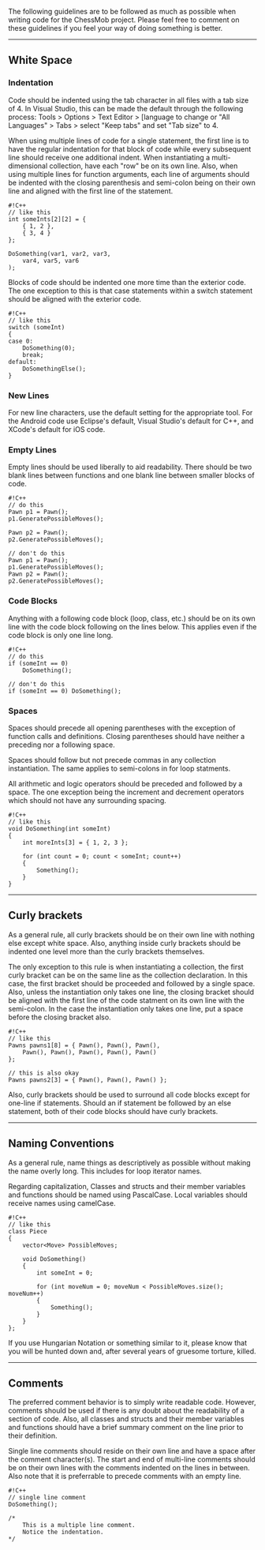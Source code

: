 The following guidelines are to be followed as much as possible when writing code for the ChessMob project. Please feel free to comment on these guidelines if you feel your way of doing something is better.

--------------------------------------
## White Space ##

### Indentation ###
Code should be indented using the tab character in all files with a tab size of 4. In Visual Studio, this can be made the default through the following process: Tools > Options > Text Editor > [language to change or "All Languages" > Tabs > select "Keep tabs" and set "Tab size" to 4.

When using multiple lines of code for a single statement, the first line is to have the regular indentation for that block of code while every subsequent line should receive one additional indent. When instantiating a multi-dimensional collection, have each "row" be on its own line. Also, when using multiple lines for function arguments, each line of arguments should be indented with the closing parenthesis and semi-colon being on their own line and aligned with the first line of the statement.

```
#!C++
// like this
int someInts[2][2] = {
	{ 1, 2 },
	{ 3, 4 }
};

DoSomething(var1, var2, var3,
	var4, var5, var6
);
```

Blocks of code should be indented one more time than the exterior code. The one exception to this is that case statements within a switch statement should be aligned with the exterior code.

```
#!C++
// like this
switch (someInt)
{
case 0:
	DoSomething(0);
	break;
default:
	DoSomethingElse();
}
```

### New Lines ###
For new line characters, use the default setting for the appropriate tool. For the Android code use Eclipse's default, Visual Studio's default for C++, and XCode's default for iOS code.

### Empty Lines ###
Empty lines should be used liberally to aid readability. There should be two blank lines between functions and one blank line between smaller blocks of code.

```
#!C++
// do this
Pawn p1 = Pawn();
p1.GeneratePossibleMoves();

Pawn p2 = Pawn();
p2.GeneratePossibleMoves();

// don't do this
Pawn p1 = Pawn();
p1.GeneratePossibleMoves();
Pawn p2 = Pawn();
p2.GeneratePossibleMoves();
```

### Code Blocks ###
Anything with a following code block (loop, class, etc.) should be on its own line with the code block following on the lines below. This applies even if the code block is only one line long.

```
#!C++
// do this
if (someInt == 0)
	DoSomething();

// don't do this
if (someInt == 0) DoSomething();
```

### Spaces ###
Spaces should precede all opening parentheses with the exception of function calls and definitions. Closing parentheses should have neither a preceding nor a following space. 

Spaces should follow but not precede commas in any collection instantiation. The same applies to semi-colons in for loop statments.

All arithmetic and logic operators should be preceded and followed by a space. The one exception being the increment and decrement operators which should not have any surrounding spacing.

```
#!C++
// like this
void DoSomething(int someInt)
{
	int moreInts[3] = { 1, 2, 3 };
	
	for (int count = 0; count < someInt; count++)
	{
		Something();
	}
}
```

--------------------------------------
## Curly brackets ##
As a general rule, all curly brackets should be on their own line with nothing else except white space. Also, anything inside curly brackets should be indented one level more than the curly brackets themselves.

The only exception to this rule is when instantiating a collection, the first curly bracket can be on the same line as the collection declaration. In this case, the first bracket should be proceeded and followed by a single space. Also, unless the instantiation only takes one line, the closing bracket should be aligned with the first line of the code statment on its own line with the semi-colon. In the case the instantiation only takes one line, put a space before the closing bracket also.

```
#!C++
// like this
Pawns pawns1[8] = { Pawn(), Pawn(), Pawn(),
	Pawn(), Pawn(), Pawn(), Pawn(), Pawn()
};

// this is also okay
Pawns pawns2[3] = { Pawn(), Pawn(), Pawn() };
```

Also, curly brackets should be used to surround all code blocks except for one-line if statements. Should an if statement be followed by an else statement, both of their code blocks should have curly brackets.

--------------------------------------
## Naming Conventions ##
As a general rule, name things as descriptively as possible without making the name overly long. This includes for loop iterator names.

Regarding capitalization, Classes and structs and their member variables and functions should be named using PascalCase. Local variables should receive names using camelCase.

```
#!C++
// like this
class Piece
{
	vector<Move> PossibleMoves;
	
	void DoSomething()
	{
		int someInt = 0;
		
		for (int moveNum = 0; moveNum < PossibleMoves.size(); moveNum++)
		{
			Something();
		}
	}
};
```

If you use Hungarian Notation or something similar to it, please know that you will be hunted down and, after several years of gruesome torture, killed.

--------------------------------------
## Comments ##
The preferred comment behavior is to simply write readable code. However, comments should be used if there is any doubt about the readability of a section of code. Also, all classes and structs and their member variables and functions should have a brief summary comment on the line prior to their definition.

Single line comments should reside on their own line and have a space after the comment character(s). The start and end of multi-line comments should be on their own lines with the comments indented on the lines in between. Also note that it is preferrable to precede comments with an empty line.

```
#!C++
// single line comment
DoSomething();

/*
	This is a multiple line comment.
	Notice the indentation.
*/
```